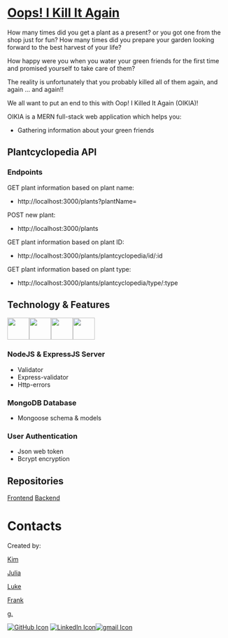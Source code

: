 # [Oops! I Kill It Again](https://github.com/laylaone22/OIKIA-backEnd)

How many times did you get a plant as a present? or you got one from the shop just for fun?
How many times did you prepare your garden looking forward to the best harvest of your life?

How happy were you when you water your green friends for the first time and promised yourself to take care of them?

The reality is unfortunately that you probably killed all of them again, and again ... and again!!

We all want to put an end to this with Oop! I Killed It Again (OIKIA)!

OIKIA is a MERN full-stack web application which helps you:

-   Gathering information about your green friends

## Plantcyclopedia API

### Endpoints

GET plant information based on plant name:

-   http://localhost:3000/plants?plantName=

POST new plant:

-   http://localhost:3000/plants

GET plant information based on plant ID:

-   http://localhost:3000/plants/plantcyclopedia/id/:id

GET plant information based on plant type:

-   http://localhost:3000/plants/plantcyclopedia/type/:type

## Technology & Features

<img src="https://img.icons8.com/color/48/000000/mongodb.png" width="50px"/><img src="https://img.icons8.com/color/48/000000/nodejs.png" width="50px"/><img src="https://d33wubrfki0l68.cloudfront.net/8236d24ee56bc4850deb8943cf27646110405a99/0d40c/img/expressjs.png" width="50px"/><img src="https://img.icons8.com/color/48/000000/java-web-token.png" width="50px"/>

### NodeJS & ExpressJS Server

-   Validator
-   Express-validator
-   Http-errors

### MongoDB Database

-   Mongoose schema & models

### User Authentication

-   Json web token
-   Bcrypt encryption

## Repositories

[Frontend](https://github.com/laylaone22/OIKIA)
[Backend](https://github.com/laylaone22/OIKIA-backEnd)

# Contacts

Created by:

[Kim](#)

[Julia](#)

[Luke](#)

[Frank](#)

[g.](https://www.linkedin.com/in/giuliano-marco-montis/)

[<img src="https://img.icons8.com/clouds/100/000000/github.png" alt="GitHub Icon"/>](https://github.com/GiulianoMarcoMontis)
[<img src="https://img.icons8.com/clouds/100/000000/linkedin.png" alt="LinkedIn Icon"/>](https://www.linkedin.com/in/giuliano-marco-montis/)[<img src="https://img.icons8.com/clouds/100/000000/gmail-new.png" alt="gmail Icon"/>](mailto:giuliano.montis@gmail.com)
